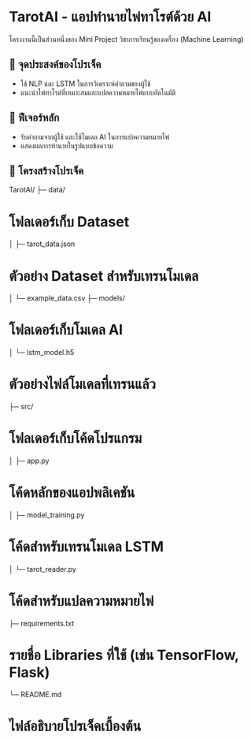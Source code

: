 # TarotAI - แอปทำนายไพ่ทาโรต์ด้วย AI  
โครงงานนี้เป็นส่วนหนึ่งของ Mini Project วิชาการเรียนรู้ของเครื่อง (Machine Learning)  

## 🎯 จุดประสงค์ของโปรเจ็ค  
- ใช้ NLP และ LSTM ในการวิเคราะห์คำถามของผู้ใช้  
- แนะนำไพ่ทาโรต์ที่เหมาะสมและแปลความหมายไพ่แบบอัตโนมัติ  

## 🚀 ฟีเจอร์หลัก  
- รับคำถามจากผู้ใช้ และใช้โมเดล AI ในการแปลความหมายไพ่  
- แสดงผลการทำนายในรูปแบบข้อความ  

## 📂 โครงสร้างโปรเจ็ค  
TarotAI/
├─ data/                    
# โฟลเดอร์เก็บ Dataset
│   ├─ tarot_data.json      
# ตัวอย่าง Dataset สำหรับเทรนโมเดล
│   └─ example_data.csv
├─ models/                  
# โฟลเดอร์เก็บโมเดล AI
│   └─ lstm_model.h5        
# ตัวอย่างไฟล์โมเดลที่เทรนแล้ว
├─ src/                     
# โฟลเดอร์เก็บโค้ดโปรแกรม
│   ├─ app.py               
# โค้ดหลักของแอปพลิเคชัน
│   ├─ model_training.py    
# โค้ดสำหรับเทรนโมเดล LSTM
│   └─ tarot_reader.py      
# โค้ดสำหรับแปลความหมายไพ่
├─ requirements.txt         
# รายชื่อ Libraries ที่ใช้ (เช่น TensorFlow, Flask)
└─ README.md                
# ไฟล์อธิบายโปรเจ็คเบื้องต้น


